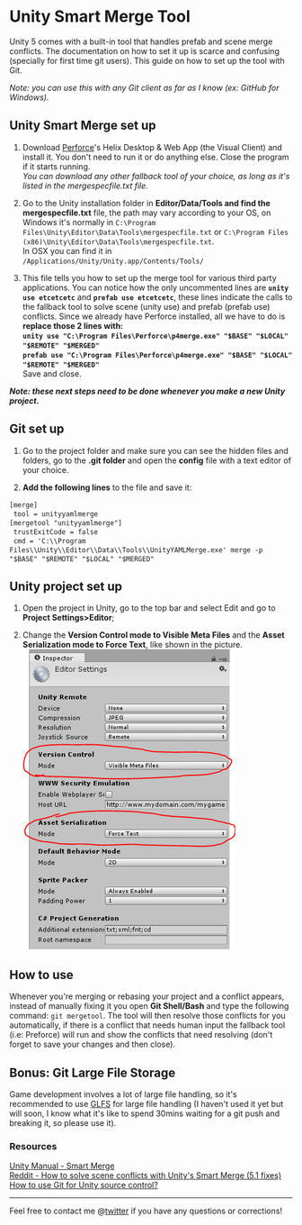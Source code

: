 # Unity Smart Merge Tool

Unity 5 comes with a built-in tool that handles prefab and scene merge conflicts. The documentation on how to set it up is scarce and confusing (specially for first time git users).
This guide on how to set up the tool with Git.

_Note: you can use this with any Git client as far as I know (ex: GitHub for Windows)._

## Unity Smart Merge set up

1. Download [Perforce](https://www.perforce.com/downloads/helix)'s Helix Desktop & Web App (the Visual Client) and install it. You don't need to run it or do anything else. Close the program if it starts running. <br/>
_You can download any other fallback tool of your choice, as long as it's listed in the mergespecfile.txt file._

2. Go to the Unity installation folder in **Editor/Data/Tools and find the mergespecfile.txt** file, the path may vary according to your OS, on Windows it's normally in `C:\Program Files\Unity\Editor\Data\Tools\mergespecfile.txt` or `C:\Program Files (x86)\Unity\Editor\Data\Tools\mergespecfile.txt`. <br/>
In OSX you can find it in `/Applications/Unity/Unity.app/Contents/Tools/`

3. This file tells you how to set up the merge tool for various third party applications. You can notice how the only uncommented lines are **`unity use etcetcetc`** and **`prefab use etcetcetc`**, these lines indicate the calls to the fallback tool to solve scene (unity use) and prefab (prefab use) conflicts. Since we already have Perforce installed, all we have to do is **replace those 2 lines with:** <br/>
**`unity use "C:\Program Files\Perforce\p4merge.exe" "$BASE" "$LOCAL" "$REMOTE" "$MERGED"`**<br/>
**`prefab use "C:\Program Files\Perforce\p4merge.exe" "$BASE" "$LOCAL" "$REMOTE" "$MERGED"`**<br/>
Save and close.

**_Note: these next steps need to be done whenever you make a new Unity project._**

## Git set up

1. Go to the project folder and make sure you can see the hidden files and folders, go to the **.git folder** and open the **config** file with a text editor of your choice.

2. **Add the following lines** to the file and save it:
```
[merge]
 tool = unityyamlmerge
[mergetool "unityyamlmerge"]
 trustExitCode = false
 cmd = 'C:\\Program Files\\Unity\\Editor\\Data\\Tools\\UnityYAMLMerge.exe' merge -p "$BASE" "$REMOTE" "$LOCAL" "$MERGED"
```

## Unity project set up

1. Open the project in Unity, go to the top bar and select Edit and go to **Project Settings>Editor**;

2. Change the **Version Control mode to Visible Meta Files** and the **Asset Serialization mode to Force Text**, like shown in the picture. <br/>
![](images/project-settings.png)

## How to use

Whenever you're merging or rebasing your project and a conflict appears, instead of manually fixing it you open **Git Shell/Bash** and type the following command: `git mergetool`.
The tool will then resolve those conflicts for you automatically, if there is a conflict that needs human input the fallback tool (i.e: Preforce) will run and show the conflicts that need resolving (don't forget to save your changes and then close).

## Bonus: Git Large File Storage

Game development involves a lot of large file handling, so it's recommended to use [GLFS](https://git-lfs.github.com/) for large file handling (I haven't used it yet but will soon, I know what it's like to spend 30mins waiting for a git push and breaking it, so please use it).

### Resources
[Unity Manual - Smart Merge](https://docs.unity3d.com/Manual/SmartMerge.html) <br/>
[Reddit - How to solve scene conflicts with Unity's Smart Merge (5.1 fixes)](https://www.reddit.com/r/Unity3D/comments/39bdq5/how_to_solve_scene_conflicts_with_unitys_smart/)<br/>
[How to use Git for Unity source control?](http://stackoverflow.com/questions/18225126/how-to-use-git-for-unity-source-control)

---

Feel free to contact me @[twitter](http://twitter.com/jasonmccaslin) if you have any questions or corrections!
